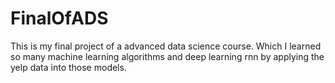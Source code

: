 # FinalOfADS
This is my final project of a advanced data science course. Which I learned so many machine learning algorithms and deep learning rnn by applying the yelp data into those models.

